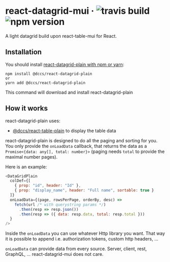 # react-datagrid-mui &middot; ![travis build](https://img.shields.io/travis/DCCS-IT-Business-Solutions/react-datagrid-mui.svg) ![npm version](https://img.shields.io/npm/v/@dccs/react-datagrid-mui.svg)

A light datagrid build upon react-table-mui for React.

## Installation

You should install [react-datagrid-plain with npm or yarn](https://www.npmjs.com/package/@dccs/react-datagrid-plain):

    npm install @dccs/react-datagrid-plain
    or
    yarn add @dccs/react-datagrid-plain

This command will download and install react-datagrid-plain

## How it works

react-datagrid-plain uses:

- [@dccs/react-table-plain](https://www.npmjs.com/package/@dccs/react-table-plain) to display the table data

react-datagrid-plain is designed to do all the paging and sorting for you. You only provide the `onLoadData` callback, that returns the data as a `Promise<{data: any[], total: number}>` (paging needs `total` to provide the maximal number pages).

Here is an example:

```javascript
<DataGridPlain
  colDef={[
    { prop: "id", header: "Id" },
    { prop: "display_name", header: "Full name", sortable: true }
  ]}
  onLoadData={(page, rowsPerPage, orderBy, desc) =>
    fetch(url /* with querystring params */)
      .then(resp => resp.json())
      .then(resp => ({ data: resp.data, total: resp.total }))
  }
/>
```

Inside the `onLoadData` you can use whatever Http library you want. That way it is possible to append i.e. authorization tokens, custom http headers, ...

`onLoadData` can provide data from every source. Server, client, rest, GraphQL, ... react-datagrid-mui does not care.
